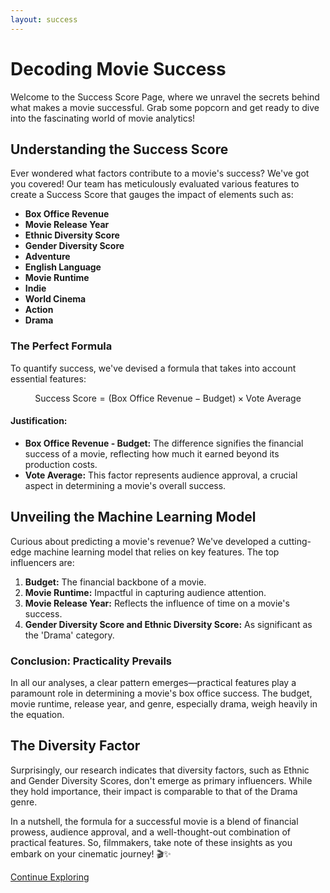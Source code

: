 ```yaml
---
layout: success
---
```

<script type="text/javascript" async
  src="https://cdnjs.cloudflare.com/ajax/libs/mathjax/2.7.7/MathJax.js?config=TeX-MML-AM_CHTML">
</script>

# Decoding Movie Success

Welcome to the Success Score Page, where we unravel the secrets behind what makes a movie successful. Grab some popcorn and get ready to dive into the fascinating world of movie analytics!

## Understanding the Success Score

Ever wondered what factors contribute to a movie's success? We've got you covered! Our team has meticulously evaluated various features to create a Success Score that gauges the impact of elements such as:

- **Box Office Revenue**
- **Movie Release Year**
- **Ethnic Diversity Score**
- **Gender Diversity Score**
- **Adventure**
- **English Language**
- **Movie Runtime**
- **Indie**
- **World Cinema**
- **Action**
- **Drama**

### The Perfect Formula

To quantify success, we've devised a formula that takes into account essential features:

$$ \text{Success Score} = (\text{Box Office Revenue} - \text{Budget}) \times \text{Vote Average} $$

#### Justification:

- **Box Office Revenue - Budget:** The difference signifies the financial success of a movie, reflecting how much it earned beyond its production costs.
- **Vote Average:** This factor represents audience approval, a crucial aspect in determining a movie's overall success.

## Unveiling the Machine Learning Model

Curious about predicting a movie's revenue? We've developed a cutting-edge machine learning model that relies on key features. The top influencers are:

1. **Budget:** The financial backbone of a movie.
2. **Movie Runtime:** Impactful in capturing audience attention.
3. **Movie Release Year:** Reflects the influence of time on a movie's success.
4. **Gender Diversity Score and Ethnic Diversity Score:** As significant as the 'Drama' category.

### Conclusion: Practicality Prevails

In all our analyses, a clear pattern emerges—practical features play a paramount role in determining a movie's box office success. The budget, movie runtime, release year, and genre, especially drama, weigh heavily in the equation.

## The Diversity Factor

Surprisingly, our research indicates that diversity factors, such as Ethnic and Gender Diversity Scores, don't emerge as primary influencers. While they hold importance, their impact is comparable to that of the Drama genre.

In a nutshell, the formula for a successful movie is a blend of financial prowess, audience approval, and a well-thought-out combination of practical features. So, filmmakers, take note of these insights as you embark on your cinematic journey! 🎬✨

[Continue Exploring](./another-page.html)


